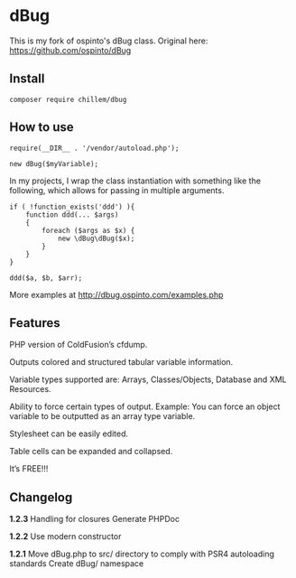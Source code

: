 # dBug

This is my fork of ospinto's dBug class.
Original here: https://github.com/ospinto/dBug

## Install

	composer require chillem/dbug

## How to use

	require(__DIR__ . '/vendor/autoload.php');
	
    new dBug($myVariable);
    
In my projects, I wrap the class instantiation with something like 
the following, which allows for passing in multiple arguments.

	if ( !function_exists('ddd') ){
    	function ddd(... $args)
    	{
    		foreach ($args as $x) {
    			new \dBug\dBug($x);
    		}
    	}
    }
    
    ddd($a, $b, $arr);

More examples at http://dbug.ospinto.com/examples.php

## Features

PHP version of ColdFusion’s cfdump.

Outputs colored and structured tabular variable information.

Variable types supported are: Arrays, Classes/Objects, Database and XML Resources.

Ability to force certain types of output. Example: You can force an
object variable to be outputted as an array type variable.

Stylesheet can be easily edited.

Table cells can be expanded and collapsed.

It’s FREE!!!

## Changelog

**1.2.3**
Handling for closures
Generate PHPDoc

**1.2.2**
Use modern constructor

**1.2.1** 
Move dBug.php to src/ directory to comply with PSR4 autoloading standards
Create dBug/ namespace